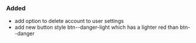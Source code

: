 ### Added

- add option to delete account to user settings
- add new button style btn--danger-light which has a lighter red than
  btn--danger
